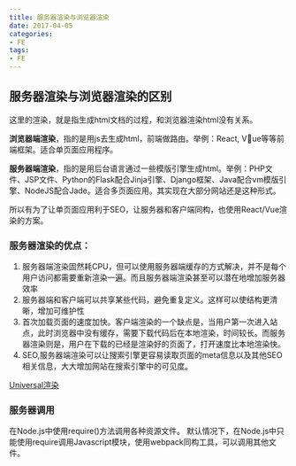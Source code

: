 ```yaml
---
title: 服务器渲染与浏览器渲染
date: 2017-04-05
categories: 
- FE
tags:
- FE
---
```


## 服务器渲染与浏览器渲染的区别

这里的渲染，就是指生成html文档的过程，和浏览器渲染html没有关系。

**浏览器端渲染**，指的是用js去生成html，前端做路由。举例：React, Vue等等前端框架。适合单页面应用程序。

**服务器端渲染**，指的是用后台语言通过一些模版引擎生成html。举例：PHP文件、JSP文件、Python的Flask配合Jinja引擎、Django框架、Java配合vm模版引擎、NodeJS配合Jade。适合多页面应用。其实现在大部分网站还是这种形式。

所以有为了让单页面应用利于SEO，让服务器和客户端同构，也使用React/Vue渲染的方案。

### 服务器渲染的优点：

1. 服务器端渲染固然耗CPU，但可以使用服务器端缓存的方式解决，并不是每个用户访问都需要重新渲染一遍。而且服务器端渲染甚至可以潜在地增加服务器效率
2. 服务器端和客户端可以共享某些代码，避免重复定义。这样可以使结构更清晰，增加可维护性
3. 首次加载页面的速度加快。客户端渲染的一个缺点是，当用户第一次进入站点，此时浏览器中没有缓存，需要下载代码后在本地渲染，时间较长。而服务器渲染则是，用户在下载的已经是渲染好的页面了，打开速度比本地渲染快。
4. SEO,服务器端渲染可以让搜索引擎更容易读取页面的meta信息以及其他SEO相关信息，大大增加网站在搜索引擎中的可见度。

[Universal渲染](https://zhuanlan.zhihu.com/p/20721015)


### 服务器调用

在Node.js中使用require()方法调用各种资源文件。
默认情况下，在Node.js中只能使用require调用Javascript模块，使用webpack同构工具，可以调用其他文件。




